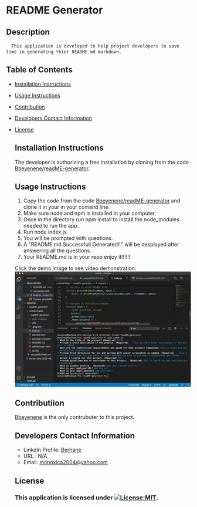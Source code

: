 # README Generator
   ## Description
      This application is developed to help project developers to save time in generating thier README.md markdown.
   ## Table of Contents
   * [Installation Instructions](#installation-instructions)
   
   * [Usage Instructions](#usage-instructions)
   
   * [Contribution](#Contribution)
   
   * [Developers Contact Information](#Developers-Contact-Information)
     
* [License](#license)

   ## Installation Instructions
   The developer is authorizing a free installation by cloning from the code [Bbeyenene/readME-generator](https://github.com/Bbeyenene/readME-generator).
   ## Usage Instructions
   1. Copy the code from the code [Bbeyenene/readME-generator](https://github.com/Bbeyenene/readME-generator) and clone it in your in your comand line.
   2. Make sure node and npm is installed in your computer.
   3. Once in the directory run npm install to install the node_modules needed to run the app.
   4. Run node index.js 
   5. You will be prompted with questions.
   6. A "README.md Successfull Generated!!" will be desplayed after answering all the questions.
   7. Your README.md is in your repo enjoy it!!!!!!
   
   Click the demo image to see video demonstration:
   [![Watch the video](utils/Images/walkme.png)](https://drive.google.com/file/d/1IZhWg_5byraJhE-JT4_Bn-tzVCQehXYW/view?usp=sharing)

   ## Contributiion
   [Bbeyenene](https://github.com/Bbeyenene) is the only contrubuter to this project.
   
   ## Developers Contact Information
    * LinkdIn Profile: [Berhane](https://www.linkedin.com/in/berhane-beyene/)
    * URL : N/A
    * Email: monoxica2004@yahoo.com
   ## License
    ### This application is licensed under [![License:MIT](https://img.shields.io/badge/License-MIT-yellow.svg)](https://opensource.org/licenses/MIT).
  